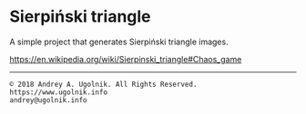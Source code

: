 # Sierpiński triangle

A simple project that generates Sierpiński triangle images.

https://en.wikipedia.org/wiki/Sierpinski_triangle#Chaos_game

***

```
© 2018 Andrey A. Ugolnik. All Rights Reserved.
https://www.ugolnik.info
andrey@ugolnik.info
```
